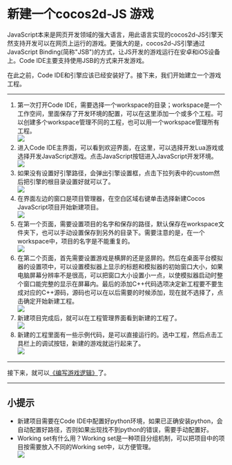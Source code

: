 新建一个cocos2d-JS 游戏
============
JavaScript本来是网页开发领域的强大语言，用此语言实现的cocos2d-JS引擎天然支持开发可以在网页上运行的游戏。更强大的是，cocos2d-JS引擎通过JavaScript Binding(简称"JSB")的方式，让JS开发的游戏运行在安卓和iOS设备上。Code IDE主要支持使用JSB的方式来开发游戏。

在此之前，Code IDE和引擎应该已经安装好了。接下来，我们开始建立一个游戏工程。

------------

1. 第一次打开Code IDE，需要选择一个workspace的目录；workspace是一个工作空间，里面保存了开发环境的配置，可以在这里添加一个或多个工程。可以创建多个workspace管理不同的工程，也可以用一个workspace管理所有工程。  
  ![][select workspace img]
2. 进入Code IDE主界面，可以看到欢迎界面，在这里，可以选择开发Lua游戏或选择开发JavaScript游戏。点击JavaScript按钮进入JavaScript开发环境。  
  ![][select welcome js img]
3. 如果没有设置好引擎路径，会弹出引擎设置框，点击下拉列表中的custom然后把引擎的根目录设置好就可以了。  
  ![][set js engine img]
4. 在界面左边的窗口是项目管理器，在空白区域右键单击选择新建Cocos JavaScript项目开始新建项目。  
  ![][select new js proj img]
5. 在第一个页面，需要设置项目的名字和保存的路径，默认保存在workspace文件夹下，也可以手动设置保存到另外的目录下。需要注意的是，在一个workspace中，项目的名字是不能重复的。  
  ![][create js page1 img]
6. 在第二个页面，首先需要设置游戏是横屏的还是竖屏的。然后在桌面平台模拟器的设置项中，可以设置模拟器上显示的标题和模拟器的初始窗口大小，如果电脑屏幕分辨率不是很高，可以把窗口大小设置小一点，以使模拟器启动时整个窗口能完整的显示在屏幕内。最后的添加C++代码选项决定新工程要不要生成对应的C++源码，源码也可以在以后需要的时候添加，现在就不选择了，点击确定开始新建工程。  
  ![][create js page2 img]
7. 新建项目完成后，就可以在工程管理界面看到新建的工程了。  
  ![][create js finish img]
8. 新建的工程里面有一些示例代码，是可以直接运行的。选中工程，然后点击工具栏上的调试按钮，新建的游戏就运行起来了。  
  ![][run new js game img]

-------------

接下来，就可以[《编写游戏逻辑》](../2-typing-game-logic/zh.md)了。

---------------

小提示
--------

- 新建项目需要在Code IDE中配置好python环境，如果已正确安装python，会自动配置好路径，否则如果出现找不到python的错误，需要手动配置好。
- Working set有什么用？Working set是一种项目分组机制，可以把项目中的项目按需要放入不同的Working set中，以方便管理。  
  ![][js working set img]
  
[select workspace img]: ./res/select_workspace.png
[select welcome js img]: ./select_welcome_js.png
[set js engine img]: ./set_js_engine.png
[select new js proj img]: ./select_new_js_proj.png
[create js page1 img]: ./create_js_page1.png
[create js page2 img]: ./create_js_page2.png
[create js finish img]: ./create_js_finish.png
[run new js game img]: ./run_new_js_game.png
[js working set img]: ./js_working_set.png
